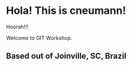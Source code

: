 # Hola! This is cneumann!

Hoorah!!!

Welcome to GIT Workshop.

## Based out of Joinville, SC, Brazil
